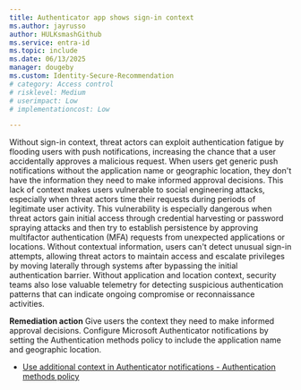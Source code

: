 ```yaml
---
title: Authenticator app shows sign-in context
ms.author: jayrusso
author: HULKsmashGithub
ms.service: entra-id
ms.topic: include
ms.date: 06/13/2025
manager: dougeby
ms.custom: Identity-Secure-Recommendation
# category: Access control
# risklevel: Medium
# userimpact: Low
# implementationcost: Low

---
```

Without sign-in context, threat actors can exploit authentication fatigue by flooding users with push notifications, increasing the chance that a user accidentally approves a malicious request. When users get generic push notifications without the application name or geographic location, they don't have the information they need to make informed approval decisions. This lack of context makes users vulnerable to social engineering attacks, especially when threat actors time their requests during periods of legitimate user activity. This vulnerability is especially dangerous when threat actors gain initial access through credential harvesting or password spraying attacks and then try to establish persistence by approving multifactor authentication (MFA) requests from unexpected applications or locations. Without contextual information, users can't detect unusual sign-in attempts, allowing threat actors to maintain access and escalate privileges by moving laterally through systems after bypassing the initial authentication barrier. Without application and location context, security teams also lose valuable telemetry for detecting suspicious authentication patterns that can indicate ongoing compromise or reconnaissance activities.   

**Remediation action**
Give users the context they need to make informed approval decisions. Configure Microsoft Authenticator notifications by setting the Authentication methods policy to include the application name and geographic location.  
- [Use additional context in Authenticator notifications - Authentication methods policy](../../identity/authentication/how-to-mfa-additional-context.md)

